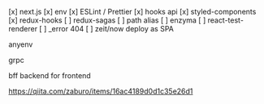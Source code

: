 [x] next.js
[x] env
[x] ESLint / Prettier
[x] hooks api
[x] styled-components
[x] redux-hooks
[ ] redux-sagas
[ ] path alias
[ ] enzyma
[ ] react-test-renderer
[ ] _error 404
[ ] zeit/now deploy as SPA


anyenv

grpc

bff
backend for frontend


https://qiita.com/zaburo/items/16ac4189d0d1c35e26d1
